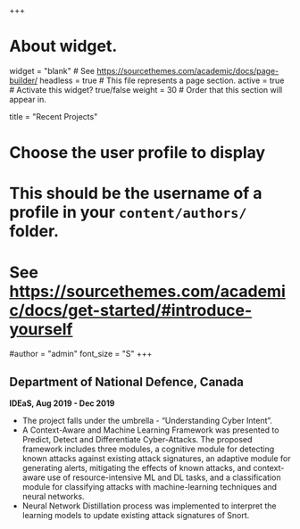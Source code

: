 +++

# About widget.
widget = "blank"  # See https://sourcethemes.com/academic/docs/page-builder/
headless = true  # This file represents a page section.
active = true  # Activate this widget? true/false
weight = 30  # Order that this section will appear in.

title = "Recent Projects"

# Choose the user profile to display
# This should be the username of a profile in your `content/authors/` folder.
# See https://sourcethemes.com/academic/docs/get-started/#introduce-yourself
#author = "admin"
font_size = "S"
+++

## Department of National Defence, Canada
**IDEaS, Aug 2019 - Dec 2019**
- The project falls under the umbrella - “Understanding Cyber Intent”. 
- A Context-Aware and Machine Learning Framework was presented to Predict, Detect and Differentiate Cyber-Attacks. The proposed framework   includes three modules, a cognitive module for detecting known attacks against existing attack signatures, an adaptive module for generating alerts, mitigating the effects of known attacks, and context-aware use of resource-intensive ML and DL tasks, and a classification module for classifying attacks with machine-learning techniques and neural networks.
- Neural Network Distillation process was implemented to interpret the learning models to update existing attack signatures of Snort.

